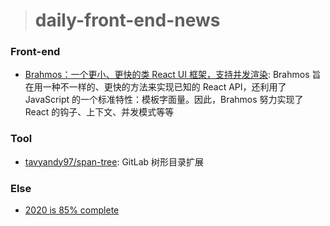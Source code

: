 > # daily-front-end-news

### Front-end

- [Brahmos：一个更小、更快的类 React UI 框架，支持并发渲染](https://www.infoq.cn/article/U9MlNuU277q3121lj4ix): Brahmos 旨在用一种不一样的、更快的方法来实现已知的 React API，还利用了 JavaScript 的一个标准特性：模板字面量。因此，Brahmos 努力实现了 React 的钩子、上下文、并发模式等等

### Tool

- [tavyandy97/span-tree](https://github.com/tavyandy97/span-tree): GitLab 树形目录扩展

### Else

- [2020 is 85% complete](https://twitter.com/ProgressBar202_/status/1324900389171425280)
